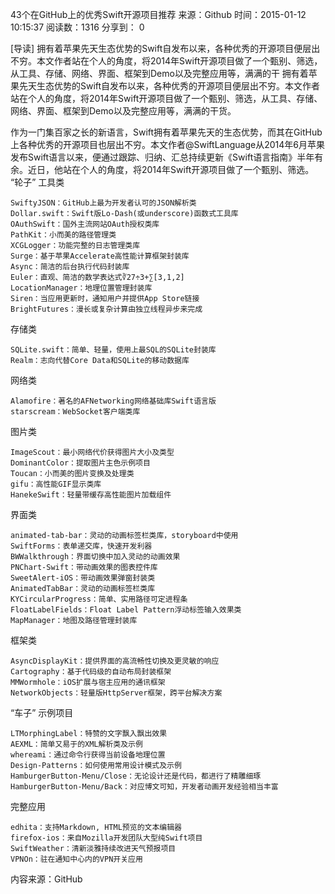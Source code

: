 43个在GitHub上的优秀Swift开源项目推荐
来源：Github   时间：2015-01-12 10:15:37   阅读数：1316
分享到： 0

[导读] 拥有着苹果先天生态优势的Swift自发布以来，各种优秀的开源项目便层出不穷。本文作者站在个人的角度，将2014年Swift开源项目做了一个甄别、筛选，从工具、存储、网络、界面、框架到Demo以及完整应用等，满满的干
拥有着苹果先天生态优势的Swift自发布以来，各种优秀的开源项目便层出不穷。本文作者站在个人的角度，将2014年Swift开源项目做了一个甄别、筛选，从工具、存储、网络、界面、框架到Demo以及完整应用等，满满的干货。

作为一门集百家之长的新语言，Swift拥有着苹果先天的生态优势，而其在GitHub上各种优秀的开源项目也层出不穷。本文作者@SwiftLanguage从2014年6月苹果发布Swift语言以来，便通过跟踪、归纳、汇总持续更新《Swift语言指南》半年有余。近日，他站在个人的角度，将2014年Swift开源项目做了一个甄别、筛选。
“轮子”
工具类



    SwiftyJSON：GitHub上最为开发者认可的JSON解析类
    Dollar.swift：Swift版Lo-Dash(或underscore)函数式工具库
    OAuthSwift：国外主流网站OAuth授权类库
    PathKit：小而美的路径管理类
    XCGLogger：功能完整的日志管理类库
    Surge：基于苹果Accelerate高性能计算框架封装库
    Async：简洁的后台执行代码封装库
    Euler：直观、简洁的数学表达式∛27÷3+∑[3,1,2]
    LocationManager：地理位置管理封装库
    Siren：当应用更新时，通知用户并提供App Store链接
    BrightFutures：漫长或复杂计算由独立线程异步来完成


存储类



    SQLite.swift：简单、轻量，使用上最SQL的SQLite封装库
    Realm：志向代替Core Data和SQLite的移动数据库


网络类



    Alamofire：著名的AFNetworking网络基础库Swift语言版
    starscream：WebSocket客户端类库


图片类



    ImageScout：最小网络代价获得图片大小及类型
    DominantColor：提取图片主色示例项目
    Toucan：小而美的图片变换及处理类
    gifu：高性能GIF显示类库
    HanekeSwift：轻量带缓存高性能图片加载组件


界面类



    animated-tab-bar：灵动的动画标签栏类库，storyboard中使用
    SwiftForms：表单递交库，快速开发利器
    BWWalkthrough：界面切换中加入灵动的动画效果
    PNChart-Swift：带动画效果的图表控件库
    SweetAlert-iOS：带动画效果弹窗封装类
    AnimatedTabBar：灵动的动画标签栏类库
    KYCircularProgress：简单、实用路径可定进程条
    FloatLabelFields：Float Label Pattern浮动标签输入效果类
    MapManager：地图及路径管理封装库


框架类



    AsyncDisplayKit：提供界面的高流畅性切换及更灵敏的响应
    Cartography：基于代码级的自动布局封装框架
    MMWormhole：iOS扩展与宿主应用的通讯框架
    NetworkObjects：轻量版HttpServer框架，跨平台解决方案


“车子”
示例项目



    LTMorphingLabel：特赞的文字飘入飘出效果
    AEXML：简单又易于的XML解析类及示例
    whereami：通过命令行获得当前设备地理位置
    Design-Patterns：如何使用常用设计模式及示例
    HamburgerButton-Menu/Close：无论设计还是代码，都进行了精雕细琢
    HamburgerButton-Menu/Back：对应博文可知，开发者动画开发经验相当丰富


完整应用



    edhita：支持Markdown, HTML预览的文本编辑器
    firefox-ios：来自Mozilla开发团队大型纯Swift项目
    SwiftWeather：清新淡雅持续改进天气预报项目
    VPNOn：驻在通知中心内的VPN开关应用



内容来源：GitHub
